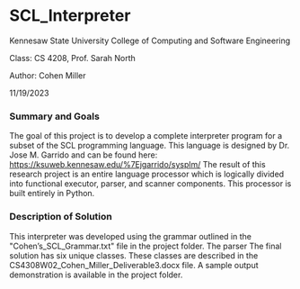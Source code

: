 # SCL_Interpreter
Kennesaw State University College of Computing and Software Engineering

Class: CS 4208, Prof. Sarah North

Author: Cohen Miller 

11/19/2023

### Summary and Goals
The goal of this project is to develop a complete interpreter program for a subset of the SCL programming language.
This language is designed by Dr. Jose M. Garrido and can be found here: https://ksuweb.kennesaw.edu/%7Ejgarrido/sysplm/
The result of this research project is an entire language processor which  is logically divided into functional executor,
parser, and scanner components. This processor is built entirely in Python. 

### Description of Solution
This interpreter was developed using the grammar outlined in the "Cohen’s_SCL_Grammar.txt" file in the project folder. The parser
The final solution has six unique classes. These classes are described in the CS4308W02_Cohen_Miller_Deliverable3.docx file.
A sample output demonstration is available in the project folder. 

